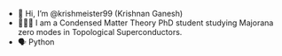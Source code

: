 - 👋 Hi, I’m @krishmeister99 (Krishnan Ganesh)
- 👨🏻‍🏫 I am a Condensed Matter Theory PhD student studying Majorana zero modes in Topological Superconductors.
- 🗣 Python


<!---
krishmeister99/krishmeister99 is a ✨ special ✨ repository because its `README.md` (this file) appears on your GitHub profile.
You can click the Preview link to take a look at your changes.
--->
